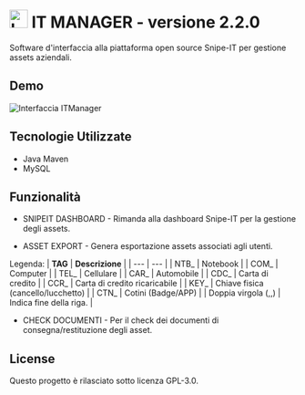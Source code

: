 # <img width="32" src="https://i.imgur.com/eepUIkx.png" alt="Logo ITManager">   IT MANAGER - versione 2.2.0

Software d'interfaccia alla piattaforma open source Snipe-IT per gestione assets aziendali.

## Demo

<img src="https://i.imgur.com/8RpNceF.png" alt="Interfaccia ITManager">

## Tecnologie Utilizzate

- Java Maven
- MySQL

## Funzionalità

- SNIPEIT DASHBOARD - Rimanda alla dashboard Snipe-IT per la gestione degli assets.

- ASSET EXPORT - Genera esportazione assets associati agli utenti.
  
Legenda:
| **TAG** | **Descrizione** |
| --- | --- |
| NTB_ | Notebook |
| COM_ | Computer |
| TEL_ | Cellulare |
| CAR_ | Automobile |
| CDC_ | Carta di credito |
| CCR_ | Carta di credito ricaricabile |
| KEY_ | Chiave fisica (cancello/lucchetto) |
| CTN_ | Cotini (Badge/APP) |
| Doppia virgola (,,) | Indica fine della riga. |

- CHECK DOCUMENTI - Per il check dei documenti di consegna/restituzione degli asset.

## License 

Questo progetto è rilasciato sotto licenza GPL-3.0.
